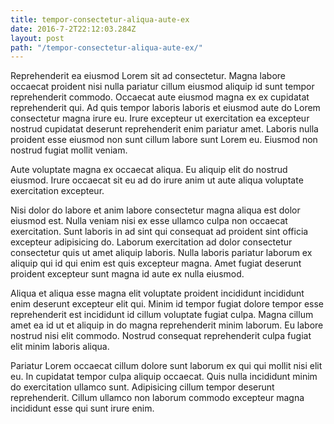 ```yaml
---
title: tempor-consectetur-aliqua-aute-ex
date: 2016-7-2T22:12:03.284Z
layout: post
path: "/tempor-consectetur-aliqua-aute-ex/"
---
```


Reprehenderit ea eiusmod Lorem sit ad consectetur. Magna labore occaecat proident nisi nulla pariatur cillum eiusmod aliquip id sunt tempor reprehenderit commodo. Occaecat aute eiusmod magna ex ex cupidatat reprehenderit qui. Ad quis tempor laboris laboris et eiusmod aute do Lorem consectetur magna irure eu. Irure excepteur ut exercitation ea excepteur nostrud cupidatat deserunt reprehenderit enim pariatur amet. Laboris nulla proident esse eiusmod non sunt cillum labore sunt Lorem eu. Eiusmod non nostrud fugiat mollit veniam.

Aute voluptate magna ex occaecat aliqua. Eu aliquip elit do nostrud eiusmod. Irure occaecat sit eu ad do irure anim ut aute aliqua voluptate exercitation excepteur.

Nisi dolor do labore et anim labore consectetur magna aliqua est dolor eiusmod est. Nulla veniam nisi ex esse ullamco culpa non occaecat exercitation. Sunt laboris in ad sint qui consequat ad proident sint officia excepteur adipisicing do. Laborum exercitation ad dolor consectetur consectetur quis ut amet aliquip laboris. Nulla laboris pariatur laborum ex aliquip qui id qui enim est quis excepteur magna. Amet fugiat deserunt proident excepteur sunt magna id aute ex nulla eiusmod.

Aliqua et aliqua esse magna elit voluptate proident incididunt incididunt enim deserunt excepteur elit qui. Minim id tempor fugiat dolore tempor esse reprehenderit est incididunt id cillum voluptate fugiat culpa. Magna cillum amet ea id ut et aliquip in do magna reprehenderit minim laborum. Eu labore nostrud nisi elit commodo. Nostrud consequat reprehenderit culpa fugiat elit minim laboris aliqua.

Pariatur Lorem occaecat cillum dolore sunt laborum ex qui qui mollit nisi elit eu. In cupidatat tempor culpa aliquip occaecat. Quis nulla incididunt minim do exercitation ullamco sunt. Adipisicing cillum tempor deserunt reprehenderit. Cillum ullamco non laborum commodo excepteur magna incididunt esse qui sunt irure enim.